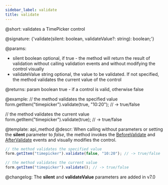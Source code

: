 ```yaml
---
sidebar_label: validate
title: validate
---          
```


@short: validates a TimePicker control

@signature: {'validate(silent: boolean, validateValue?: string): boolean;'}
 
@params:
- silent    boolean     optional, if true - the method will return the result of validation without calling validation events and without modifying the control visually
- validateValue     string     optional, the value to be validated. If not specified, the method validates the current value of the control

@returns:
param   boolean     true - if a control is valid, otherwise false

@example:
// the method validates the specified value
form.getItem("timepicker").validate(true, "10:20"); // -> true/false

// the method validates the current value
form.getItem("timepicker").validate(true); // -> true/false

@template: api_method
@descr:
When calling without parameters or setting the **silent** parameter to *false*, the method invokes the [BeforeValidate](form/api/timepicker/timepicker_beforevalidate_event.md) and [AfterValidate](form/api/timepicker/timepicker_aftervalidate_event.md) events and visually modifies the control.

~~~js
// the method validates the specified value
form.getItem("timepicker").validate(false, "10:20"); // -> true/false

// the method validates the current value
form.getItem("timepicker").validate(); // -> true/false
~~~


@changelog: 
The **silent** and **validateValue** parameters are added in v7.0

